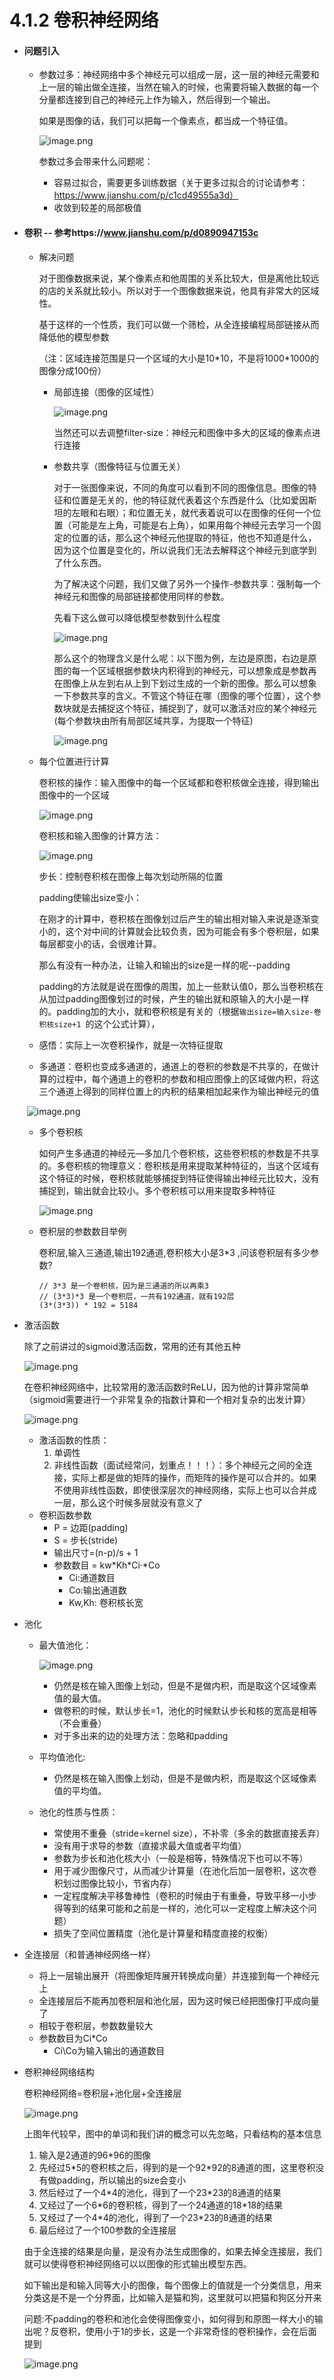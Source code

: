 # 4.1.2 卷积神经网络

- #### 问题引入

  - 参数过多：神经网络中多个神经元可以组成一层，这一层的神经元需要和上一层的输出做全连接，当然在输入的时候，也需要将输入数据的每一个分量都连接到自己的神经元上作为输入，然后得到一个输出。

    如果是图像的话，我们可以把每一个像素点，都当成一个特征值。

    ![image.png](https://upload-images.jianshu.io/upload_images/7220971-d4cf4e9254a3455c.png?imageMogr2/auto-orient/strip%7CimageView2/2/w/1240)

    参数过多会带来什么问题呢：

    - 容易过拟合，需要更多训练数据（关于更多过拟合的讨论请参考：https://www.jianshu.com/p/c1cd49555a3d）
    - 收敛到较差的局部极值

- #### 卷积 -- 参考https://www.jianshu.com/p/d0890947153c

  - 解决问题

    对于图像数据来说，某个像素点和他周围的关系比较大，但是离他比较远的店的关系就比较小。所以对于一个图像数据来说，他具有非常大的区域性。

    基于这样的一个性质，我们可以做一个筛检，从全连接编程局部链接从而降低他的模型参数

    （注：区域连接范围是只一个区域的大小是10\*10，不是将1000\*1000的图像分成100份）

    - 局部连接（图像的区域性）

      ![image.png](https://upload-images.jianshu.io/upload_images/7220971-2155ae0071598243.png?imageMogr2/auto-orient/strip%7CimageView2/2/w/1240)

      当然还可以去调整filter-size：神经元和图像中多大的区域的像素点进行连接

    - 参数共享（图像特征与位置无关）

      对于一张图像来说，不同的角度可以看到不同的图像信息。图像的特征和位置是无关的，他的特征就代表着这个东西是什么（比如爱因斯坦的左眼和右眼）；和位置无关，就代表着说可以在图像的任何一个位置（可能是左上角，可能是右上角），如果用每个神经元去学习一个固定的位置的话，那么这个神经元他提取的特征，他也不知道是什么，因为这个位置是变化的，所以说我们无法去解释这个神经元到底学到了什么东西。

      为了解决这个问题，我们又做了另外一个操作-参数共享：强制每一个神经元和图像的局部链接都使用同样的参数。

      先看下这么做可以降低模型参数到什么程度

      ![image.png](https://upload-images.jianshu.io/upload_images/7220971-175be8783f0312f7.png?imageMogr2/auto-orient/strip%7CimageView2/2/w/1240)

      那么这个的物理含义是什么呢：以下图为例，左边是原图，右边是原图的每一个区域根据参数块内积得到的神经元，可以想象成是参数再在图像上从左到右从上到下划过生成的一个新的图像。那么可以想象一下参数共享的含义。不管这个特征在哪（图像的哪个位置），这个参数块就是去捕捉这个特征，捕捉到了，就可以激活对应的某个神经元(每个参数块由所有局部区域共享，为提取一个特征)

      ![image.png](https://upload-images.jianshu.io/upload_images/7220971-23cbea3402be749b.png?imageMogr2/auto-orient/strip%7CimageView2/2/w/1240)

  - 每个位置进行计算

    卷积核的操作：输入图像中的每一个区域都和卷积核做全连接，得到输出图像中的一个区域

    ![image.png](https://upload-images.jianshu.io/upload_images/7220971-cea6f08915418756.png?imageMogr2/auto-orient/strip%7CimageView2/2/w/1240)

    卷积核和输入图像的计算方法：

    ![image.png](https://upload-images.jianshu.io/upload_images/7220971-536f6e3d83d4d83e.png?imageMogr2/auto-orient/strip%7CimageView2/2/w/1240)



    步长：控制卷积核在图像上每次划动所隔的位置

    padding使输出size变小：

    在刚才的计算中，卷积核在图像划过后产生的输出相对输入来说是逐渐变小的，这个对中间的计算就会比较负责，因为可能会有多个卷积层，如果每层都变小的话，会很难计算。

    那么有没有一种办法，让输入和输出的size是一样的呢--padding

    padding的方法就是说在图像的周围，加上一些默认值0，那么当卷积核在从加过padding图像划过的时候，产生的输出就和原输入的大小是一样的。padding加的大小，就和卷积核是有关的（根据```输出size=输入size-卷积核size+1 ```的这个公式计算），

  - 感悟：实际上一次卷积操作，就是一次特征提取

  - 多通道：卷积也变成多通道的，通道上的卷积的参数是不共享的，在做计算的过程中，每个通道上的卷积的参数和相应图像上的区域做内积，将这三个通道上得到的同样位置上的内积的结果相加起来作为输出神经元的值

  ​       ![image.png](https://upload-images.jianshu.io/upload_images/7220971-b6b34b583d1b4a4e.png?imageMogr2/auto-orient/strip%7CimageView2/2/w/1240)

  - 多个卷积核

    如何产生多通道的神经元—多加几个卷积核，这些卷积核的参数是不共享的。多卷积核的物理意义：卷积核是用来提取某种特征的，当这个区域有这个特征的时候，卷积核就能够捕捉到特征使得输出神经元比较大，没有捕捉到，输出就会比较小。多个卷积核可以用来提取多种特征

    ![image.png](https://upload-images.jianshu.io/upload_images/7220971-4abbe081df1f4b52.png?imageMogr2/auto-orient/strip%7CimageView2/2/w/1240)



  - 卷积层的参数数目举例

    卷积层,输入三通道,输出192通道,卷积核大小是3\*3 ,问该卷积层有多少参数?

    ```
    // 3*3 是一个卷积核，因为是三通道的所以再乘3
    // (3*3)*3 是一个卷积层，一共有192通道，就有192层
    (3*(3*3)) * 192 = 5184
    ```

- 激活函数

  除了之前讲过的sigmoid激活函数，常用的还有其他五种

  ![image.png](https://upload-images.jianshu.io/upload_images/7220971-f0a9cec5aad7ccb4.png?imageMogr2/auto-orient/strip%7CimageView2/2/w/1240)

  在卷积神经网络中，比较常用的激活函数时ReLU，因为他的计算非常简单（sigmoid需要进行一个非常复杂的指数计算和一个相对复杂的出发计算）

  ![image.png](https://upload-images.jianshu.io/upload_images/7220971-a98d2f8ade3ae28d.png?imageMogr2/auto-orient/strip%7CimageView2/2/w/1240)

  - 激活函数的性质：
    1. 单调性
    2. 非线性函数（面试经常问，划重点！！！）：多个神经元之间的全连接，实际上都是做的矩阵的操作，而矩阵的操作是可以合并的。如果不使用非线性函数，即使很深层次的神经网络，实际上也可以合并成一层，那么这个时候多层就没有意义了
  - 卷积函数参数
    - P = 边距(padding)
    - S = 步长(stride)
    - 输出尺寸=(n-p)/s + 1
    - 参数数目 = kw\*Kh\*Ci·*Co
      - Ci:通道数目
      - Co:输出通道数
      - Kw,Kh: 卷积核长宽

- 池化

  - 最大值池化：

    ![image.png](https://upload-images.jianshu.io/upload_images/7220971-1dea67f8c15c9eb3.png?imageMogr2/auto-orient/strip%7CimageView2/2/w/1240)

    - 仍然是核在输入图像上划动，但是不是做内积，而是取这个区域像素值的最大值。
    - 做卷积的时候，默认步长=1，池化的时候默认步长和核的宽高是相等（不会重叠）
    - 对于多出来的边的处理方法：忽略和padding

  - 平均值池化:

    - 仍然是核在输入图像上划动，但是不是做内积，而是取这个区域像素值的平均值。

  - 池化的性质与性质：

    - 常使用不重叠（stride=kernel size），不补零（多余的数据直接丢弃）
    - 没有用于求导的参数（直接求最大值或者平均值）
    - 参数为步长和池化核大小（一般是相等，特殊情况下也可以不等）
    - 用于减少图像尺寸，从而减少计算量（在池化后加一层卷积，这次卷积划过图像比较小，节省内存）
    - 一定程度解决平移鲁棒性（卷积的时候由于有重叠，导致平移一小步得等到的结果可能和之前是一样的，池化可以一定程度上解决这个问题）
    - 损失了空间位置精度（池化是计算量和精度直接的权衡）

- 全连接层（和普通神经网络一样）

  - 将上一层输出展开（将图像矩阵展开转换成向量）并连接到每一个神经元上
  - 全连接层后不能再加卷积层和池化层，因为这时候已经把图像打平成向量了
  - 相较于卷积层，参数数量较大
  - 参数数目为Ci\*Co 
    - Ci\Co为输入输出的通道数目

- 卷积神经网络结构

  卷积神经网络=卷积层+池化层+全连接层

  ![image.png](https://upload-images.jianshu.io/upload_images/7220971-161b0f27ca16c5bc.png?imageMogr2/auto-orient/strip%7CimageView2/2/w/1240)

   上图年代较早，图中的单词和我们讲的概念可以先忽略，只看结构的基本信息

  1. 输入是2通道的96*96的图像
  2. 先经过5\*5的卷积核之后，得到的是一个92\*92的8通道的图，这里卷积没有做padding，所以输出的size会变小
  3. 然后经过了一个4\*4的池化，得到了一个23\*23的8通道的结果
  4. 又经过了一个6\*6的卷积核，得到了一个24通道的18\*18的结果
  5. 又经过了一个4\*4的池化，得到了一个23\*23的8通道的结果
  6. 最后经过了一个100参数的全连接层



  由于全连接的结果是向量，是没有办法生成图像的，如果去掉全连接层，我们就可以使得卷积神经网络可以以图像的形式输出模型东西。

  如下输出是和输入同等大小的图像，每个图像上的值就是一个分类信息，用来分类这是不是一个分界面，比如输入是猫和狗，这里就可以把猫和狗区分开来

  问题:不padding的卷积和池化会使得图像变小，如何得到和原图一样大小的输出呢？反卷积，使用小于1的步长，这是一个非常奇怪的卷积操作，会在后面提到

  ![image.png](https://upload-images.jianshu.io/upload_images/7220971-31cf5586196e78d1.png?imageMogr2/auto-orient/strip%7CimageView2/2/w/1240)
